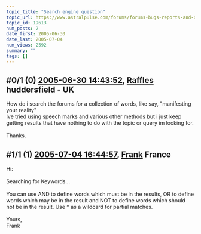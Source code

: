 ```yaml
---
topic_title: "Search engine question"
topic_url: https://www.astralpulse.com/forums/forums-bugs-reports-and-questions/search-engine-question
topic_id: 19613
num_posts: 2
date_first: 2005-06-30
date_last: 2005-07-04
num_views: 2592
summary: ""
tags: []
---
```


## \#0/1 (0) [2005-06-30 14:43:52](https://www.astralpulse.com/forums/index.php?msg=168540), [Raffles](https://www.astralpulse.com/forums/profile/?u=9235) huddersfield - UK ##
<section>
How do i search the forums for a collection of words, like say, "manifesting your reality"
<br>
Ive tried using speech marks and various other methods but i just keep getting results that have nothing to do with the topic or query im looking for.
<br>
<br>
Thanks.
</section>

## \#1/1 (1) [2005-07-04 16:44:57](https://www.astralpulse.com/forums/index.php?msg=169057), [Frank](https://www.astralpulse.com/forums/profile/?u=359) France ##
<section>
Hi:
<br>
<br>
Searching for Keywords...
<br>
<br>
You can use AND to define words which must be in the results, OR to define words which may be in the result and NOT to define words which should not be in the result. Use * as a wildcard for partial matches.
<br>
<br>
Yours,
<br>
Frank
</section>